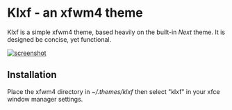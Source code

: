 Klxf - an xfwm4 theme
=====================
Klxf is a simple xfwm4 theme, based heavily on the built-in *Next* theme. It is designed be concise, yet functional.

[![screenshot](https://raw.github.com/klaude/Klxf/master/screenshot.png)](#screenshot)

Installation
------------
Place the xfwm4 directory in *~/.themes/klxf* then select "klxf" in your xfce window manager settings.
